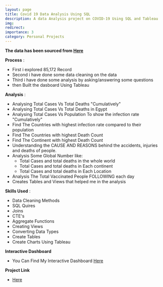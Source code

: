 ```yaml
---
layout: page
title: Covid 19 Data Analysis Using SQL
description: A data Analysis project on COVID-19 Using SQL and Tableau
img:
redirect:
importance: 3
category: Personal Projects
---
```

**The data has been sourced from [Here](https://github.com/owid/covid-19-data/blob/master/public/data/README.md)**

**Process** :
* First i explored 85,172 Record
* Second i have done some data cleaning on the data
* Third i have done some analysis by asking/answering some questions
* then Built the dasboard Using Tableau

**Analysis** :
* Analysing Total Cases Vs Total Deaths "Cumulatively"
* Analysing Total Cases Vs Total Deaths in Egypt
* Analysing Total Cases Vs Population To show the infection rate "Cumulatively"
* Find The Countries with highest infection rate compared to their population
* Find The Countries with highest Death Count 
* Find The Continent with highest Death Count 
* Understanding the CAUSE AND REASONS behind the accidents, injuries and deaths of people.
* Analysis Some Global Number like:
   * Total Cases and total deaths in the whole world
   * Total Cases and total deaths in Each continent
   * Total Cases and total deaths in Each Location
* Analysis The Total Vaccinated People FOLLOWING each day
* Creates Tables and Views that helped me in the analysis
  
**Skills Used** :
* Data Cleaning Methods
* SQL Quires
* Joins
* CTE's
* Aggregate Functions
* Creating Views
* Converting Data Types
* Create Tables
* Create Charts Using Tableau
  
**Interactive Dashboard**
* You Can Find My Interactive Dashboard [Here](https://public.tableau.com/app/profile/mina.tawfik6758/viz/CovidDashboard_17026154742550/Dashboard1?publish=yes)
  
**Project Link**

* [Here](https://github.com/Minaaa01/Data-Exploration-Using-SQL)
